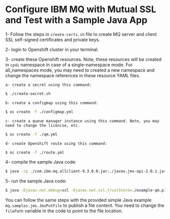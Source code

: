 # Configure IBM MQ with Mutual SSL and Test with a Sample Java App

1- Follow the steps in `create-certs.sh` file to create MQ server and client SSL self-signed certificates and private keys.

2- login to Openshift cluster in your terminal.

3- create these Openshift resources. Note, these resources will be created in `cp4i` namespace in case of a single-namespace mode. For all_namespaces mode, you may need to created a new namespace and change the namespace references in these resource YAML files.

    a- create a secret using this command:

```sh
$ ./create-secret.sh
```

    
    b- create a configmap using this command:

```sh
$ oc create -f ./configmap.yml
```

    c- create a queue manager instance using this command. Note, you may need to change the licencse, etc.

```sh
$ oc create -f ./qm.yml    
```

    d- create Openshift route using this command:

```sh
$ oc create -f ./route.yml
```

4- compile the sample Java code:

```sh
$ java -cp ./com.ibm.mq.allclient-9.3.0.0.jar:./javax.jms-api-2.0.1.jar:./json-20220320.jar:. com.ibm.mq.samples.jms.JmsPutGet
```

5- run the sample Java code:

```sh
$ java -Djavax.net.debug=ssl -Djavax.net.ssl.trustStore=./example-qm.p12 -Djavax.net.ssl.trustStorePassword=passw0rd -Djavax.net.ssl.keyStore=./example-app1.p12 -Djavax.net.ssl.keyStorePassword=passw0rd  -cp ./com.ibm.mq.allclient-9.3.0.0.jar:./javax.jms-api-2.0.1.jar:./json-20220320.jar:. com.ibm.mq.samples.jms.JmsPutGet
```


You can follow the same steps with the provided simple Java example `mq.samples.jms.JmsPutFile` to publish a file content. You 
need to change the `filePath` variable in the code to point to the file location.

